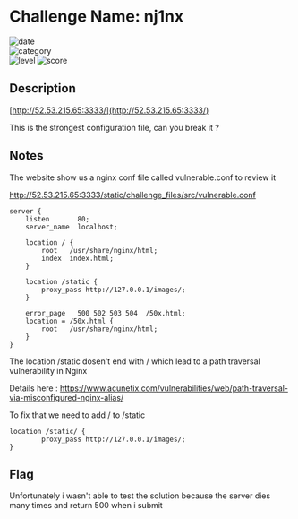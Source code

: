 # Challenge Name: nj1nx

![date](https://img.shields.io/badge/date-19.03.2021-brightgreen.svg)  
![category](https://img.shields.io/badge/category-Secure%20coding-blueviolet.svg)   
![level](https://img.shields.io/badge/level-Basic-blue.svg)
![score](https://img.shields.io/badge/score-50-blue.svg)

## Description

[http://52.53.215.65:3333/](http://52.53.215.65:3333/)

This is the strongest configuration file, can you break it ?

## Notes

The website show us a nginx conf file called vulnerable.conf to review it 

http://52.53.215.65:3333/static/challenge_files/src/vulnerable.conf

```
server {
    listen       80;
    server_name  localhost;

    location / {
        root   /usr/share/nginx/html;
        index  index.html;
    }

    location /static {
        proxy_pass http://127.0.0.1/images/;
    }

    error_page   500 502 503 504  /50x.html;
    location = /50x.html {
        root   /usr/share/nginx/html;
    }
}
```

The location /static dosen't end with / which lead to a path traversal vulnerability in Nginx 

Details here : https://www.acunetix.com/vulnerabilities/web/path-traversal-via-misconfigured-nginx-alias/

To fix that we need to add / to /static

```
location /static/ {
        proxy_pass http://127.0.0.1/images/;
}
```
## Flag

Unfortunately i wasn't able to test the solution because the server dies many times and return 500 when i submit 
